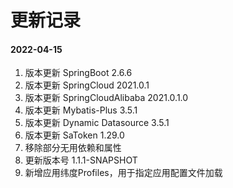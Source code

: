 # 更新记录

#### 2022-04-15

1. 版本更新 SpringBoot 2.6.6
2. 版本更新 SpringCloud 2021.0.1
3. 版本更新 SpringCloudAlibaba 2021.0.1.0
4. 版本更新 Mybatis-Plus 3.5.1
5. 版本更新 Dynamic Datasource 3.5.1
6. 版本更新 SaToken 1.29.0
7. 移除部分无用依赖和属性
8. 更新版本号 1.1.1-SNAPSHOT
9. 新增应用纬度Profiles，用于指定应用配置文件加载